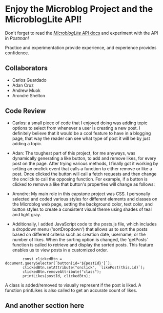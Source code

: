 # Enjoy the Microblog Project and the MicroblogLite API!

Don't forget to read the [_MicroblogLite_ API docs](https://microbloglite.herokuapp.com/docs/) and experiment with the API in _Postman!_

Practice and experimentation provide experience, and experience provides confidence.

## Collaborators

- Carlos Guardado
- Adan Cruz
- Andrew Muok
- Arondre Shelton

## Code Review

- Carlos: a small piece of code that I enjoyed doing was adding topic options to select from whenever a user is creating a new post. I definitely believe that it would be a cool feature to have in a blogging page, that way the reader can see what type of post it will be by just adding a topic.

- Adan: The toughest part of this project, for me anyways, was dynamically generating a like button, to add and remove likes, for every post on the page. After trying various methods, I finally got it working by setting an onclick event that calls a function to either remove or like a post. Once clicked the button will call a fetch requests and then change the onclick to call the opposing function. For example, if a button is clicked to remove a like that button's properties will change as follows:

- Arondre: My main role in this capstone project was CSS. I personally selected and coded various styles for different elements and classes on the Microblog web page, setting the background color, text color, and button styles to create a consistent visual theme using shades of teal and light gray. 
- Additionally, I added JavaScript code to the posts.js file, which includes a dropdown menu ('sortDropdown') that allows us to sort the posts based on different criteria such as creation date, username, or the number of likes. When the sorting option is changed, the 'getPosts' function is called to retrieve and display the sorted posts. This feature enables us to view posts in a customized order.

```
        const clickedBtn = document.querySelector(`button[id='${postId}']`);
        clickedBtn.setAttribute("onclick", `likePost(this.id)`);
        clickedBtn.removeAttribute("class");
        printLikes(postId, clickedBtn);
```

A class is added/removed to visually represent if the post is liked. A function printLikes is also called to get an accurate count of likes.

## And another section here
